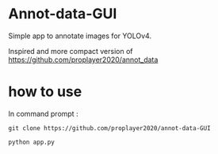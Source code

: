 # Annot-data-GUI

Simple app to annotate images for YOLOv4.

Inspired and more compact version of https://github.com/proplayer2020/annot_data


# how to use
In command prompt :

```git clone https://github.com/proplayer2020/annot-data-GUI```

```python app.py```
